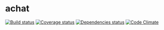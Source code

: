# achat

[![Build status][travis-image]][travis-url]
[![Coverage status][coveralls-image]][coveralls-url]
[![Dependencies status][david-image]][david-url]
[![Code Climate][climate-image]][climate-url]

[travis-image]: https://img.shields.io/travis/cainrus/achat.svg?style=flat-square
[travis-url]: https://travis-ci.org/cainrus/achat
[coveralls-image]: https://img.shields.io/coveralls/cainrus/achat.svg?style=flat-square
[coveralls-url]: https://coveralls.io/r/cainrus/achat
[david-image]: https://david-dm.org/cainrus/achat.svg?style=flat-square
[david-url]: https://david-dm.org/
[climate-image]: https://codeclimate.com/github/cainrus/achat/badges/gpa.svg?style=flat-square
[climate-url]: https://codeclimate.com/github/cainrus/achat
